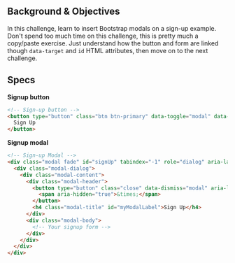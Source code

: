 ## Background & Objectives

In this challenge, learn to insert Bootstrap modals on a sign-up example. Don't spend too much time on this challenge, this is pretty much a copy/paste exercise. Just understand how the button and form are linked though `data-target` and `id` HTML attributes, then move on to the next challenge.

## Specs

**Signup button**

```html
<!-- Sign-up button -->
<button type="button" class="btn btn-primary" data-toggle="modal" data-target="#signUp">
  Sign Up
</button>
```

**Signup modal**

```html
<!-- Sign-up Modal -->
<div class="modal fade" id="signUp" tabindex="-1" role="dialog" aria-labelledby="myModalLabel" aria-hidden="true">
  <div class="modal-dialog">
    <div class="modal-content">
      <div class="modal-header">
        <button type="button" class="close" data-dismiss="modal" aria-label="Close">
          <span aria-hidden="true">&times;</span>
        </button>
        <h4 class="modal-title" id="myModalLabel">Sign Up</h4>
      </div>
      <div class="modal-body">
        <!-- Your signup form -->
      </div>
    </div>
  </div>
</div>
```


